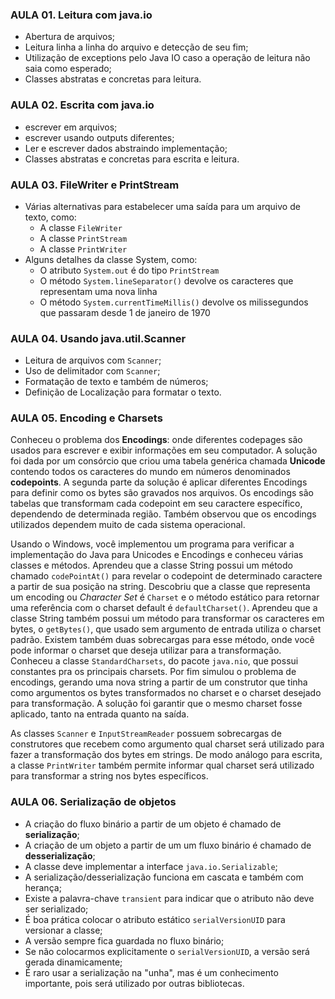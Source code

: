 ### AULA 01. Leitura com java.io 
- Abertura de arquivos;
- Leitura linha a linha do arquivo e detecção de seu fim;
- Utilização de exceptions pelo Java IO caso a operação de leitura não saia como esperado;
- Classes abstratas e concretas para leitura.
### AULA 02. Escrita com java.io
- escrever em arquivos;
- escrever usando outputs diferentes;
- Ler e escrever dados abstraindo implementação;
- Classes abstratas e concretas para escrita e leitura.
### AULA 03. FileWriter e PrintStream
- Várias alternativas para estabelecer uma saída para um arquivo de texto, como:
  - A classe `FileWriter`
  - A classe `PrintStream`
  - A classe `PrintWriter`
- Alguns detalhes da classe System, como:
  - O atributo `System.out` é do tipo `PrintStream`
  - O método `System.lineSeparator()` devolve os caracteres que representam uma nova linha
  - O método `System.currentTimeMillis()` devolve os milissegundos que passaram desde 1 de janeiro de 1970
### AULA 04. Usando java.util.Scanner
- Leitura de arquivos com `Scanner`;
- Uso de delimitador com `Scanner`;
- Formatação de texto e também de números;
- Definição de Localização para formatar o texto.
### AULA 05. Encoding e Charsets
Conheceu o problema dos **Encodings**: onde diferentes codepages são usados para escrever e exibir informações em seu computador. A solução foi dada por um consórcio que criou uma tabela genérica chamada **Unicode** contendo todos os caracteres do mundo em números denominados **codepoints**. A segunda parte da solução é aplicar diferentes Encodings para definir como os bytes são gravados nos arquivos. Os encodings são tabelas que transformam cada codepoint em seu caractere específico, dependendo de determinada região. Também observou que os encodings utilizados dependem muito de cada sistema operacional.

Usando o Windows, você implementou um programa para verificar a implementação do Java para Unicodes e Encodings e conheceu várias classes e métodos. Aprendeu que a classe String possui um método chamado `codePointAt()` para revelar o codepoint de determinado caractere a partir de sua posição na string. Descobriu que a classe que representa um encoding ou _Character Set_ é `Charset` e o método estático para retornar uma referência com o charset default é `defaultCharset()`. Aprendeu que a classe String também possui um método para transformar os caracteres em bytes, o `getBytes()`, que usado sem argumento de entrada utiliza o charset padrão. Existem também duas sobrecargas para esse método, onde você pode informar o charset que deseja utilizar para a transformação. Conheceu a classe `StandardCharsets`, do pacote `java.nio`, que possui constantes pra os principais charsets. Por fim simulou o problema de encodings, gerando uma nova string a partir de um construtor que tinha como argumentos os bytes transformados no charset e o charset desejado para transformação. A solução foi garantir que o mesmo charset fosse aplicado, tanto na entrada quanto na saída.

As classes `Scanner` e `InputStreamReader` possuem sobrecargas de construtores que recebem como argumento qual charset será utilizado para fazer a transformação dos bytes em strings. De modo análogo para escrita, a classe `PrintWriter` também permite informar qual charset será utilizado para transformar a string nos bytes específicos.

### AULA 06. Serialização de objetos
- A criação do fluxo binário a partir de um objeto é chamado de **serialização**;
- A criação de um objeto a partir de um um fluxo binário é chamado de **desserialização**;
- A classe deve implementar a interface `java.io.Serializable`;
- A serialização/desserialização funciona em cascata e também com herança;
- Existe a palavra-chave `transient` para indicar que o atributo não deve ser serializado;
- É boa prática colocar o atributo estático `serialVersionUID` para versionar a classe;
- A versão sempre fica guardada no fluxo binário;
- Se não colocarmos explicitamente o `serialVersionUID`, a versão será gerada dinamicamente;
- É raro usar a serialização na "unha", mas é um conhecimento importante, pois será utilizado por outras bibliotecas.